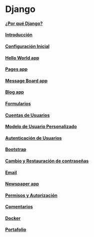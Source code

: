 # Django
#### [¿Por qué Django?](00_por_que_django.md)

#### [Introducción](01_introduccion.md)
#### [Configuración Inicial](02_configuracion_inicial.md)
#### [Hello World app](03_hello_world_app.md)
#### [Pages app](04_pages_app.md)
#### [Message Board app](05_message_board_app.md)
#### [Blog app](06_blog_app.md)
#### [Formularios](07_formularios.md)
#### [Cuentas de Usuarios](08_cuentas_de_usuarios.md)
#### [Modelo de Usuario Personalizado](09_modelo_de_usuario_personalizado.md)
#### [Autenticación de Usuarios](10_autenticacion_de_usuarios.md)
#### [Bootstrap](11_bootstrap.md)
#### [Cambio y Restauración de contraseñas](12_cambio_y_restauracion_de_contrasenas.md)
#### [Email](13_email.md)
#### [Newspaper app](14_newspaper_app.md)
#### [Permisos y Autorización](15_permisos_y_autorizacion.md)
#### [Comentarios](16_comentarios.md)
#### [Docker](17_docker.md)
#### [Portafolio](portfolio/portfolio.md)

